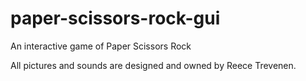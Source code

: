 # paper-scissors-rock-gui
An interactive game of Paper Scissors Rock

All pictures and sounds are designed and owned by Reece Trevenen.
